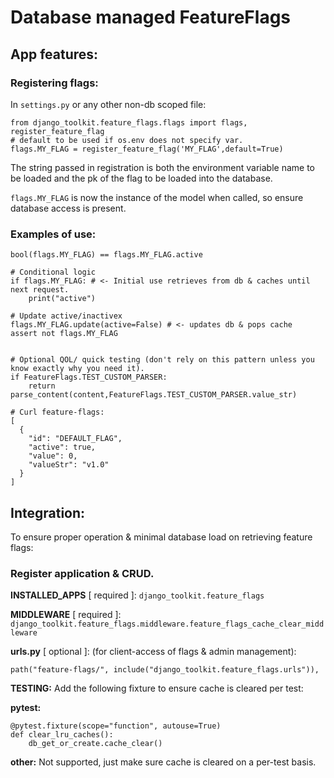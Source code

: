 # Database managed FeatureFlags

## App features:

### Registering flags:
In `settings.py` or any other non-db scoped file:
```
from django_toolkit.feature_flags.flags import flags, register_feature_flag
# default to be used if os.env does not specify var.
flags.MY_FLAG = register_feature_flag('MY_FLAG',default=True)
```
The string passed in registration is both the environment variable name to be loaded
and the pk of the flag to be loaded into the database.

`flags.MY_FLAG` is now the instance of the model when called, so ensure
database access is present.

### Examples of use:

`bool(flags.MY_FLAG) == flags.MY_FLAG.active`

```
# Conditional logic
if flags.MY_FLAG: # <- Initial use retrieves from db & caches until next request.
    print("active")

# Update active/inactivex
flags.MY_FLAG.update(active=False) # <- updates db & pops cache
assert not flags.MY_FLAG


# Optional QOL/ quick testing (don't rely on this pattern unless you know exactly why you need it).
if FeatureFlags.TEST_CUSTOM_PARSER:
    return parse_content(content,FeatureFlags.TEST_CUSTOM_PARSER.value_str)
```

```
# Curl feature-flags:
[
  {
    "id": "DEFAULT_FLAG",
    "active": true,
    "value": 0,
    "valueStr": "v1.0"
  }
]
```

## Integration:

To ensure proper operation & minimal database load on retrieving feature flags:

### Register application & CRUD.

**INSTALLED_APPS** [ required ]: `django_toolkit.feature_flags`

**MIDDLEWARE** [ required ]:
```django_toolkit.feature_flags.middleware.feature_flags_cache_clear_middleware```


**urls.py** [ optional ]: (for client-access of flags & admin management):

`path("feature-flags/", include("django_toolkit.feature_flags.urls")),`


**TESTING:** Add the following fixture to ensure cache is cleared per test:

**pytest:**
```
@pytest.fixture(scope="function", autouse=True)
def clear_lru_caches():
    db_get_or_create.cache_clear()
```

**other:** Not supported, just make sure cache is cleared on a per-test basis.

